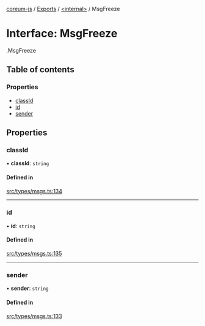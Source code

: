 [coreum-js](../README.md) / [Exports](../modules.md) / [<internal\>](../modules/internal_.md) / MsgFreeze

# Interface: MsgFreeze

[<internal>](../modules/internal_.md).MsgFreeze

## Table of contents

### Properties

- [classId](internal_.MsgFreeze-2.md#classid)
- [id](internal_.MsgFreeze-2.md#id)
- [sender](internal_.MsgFreeze-2.md#sender)

## Properties

### classId

• **classId**: `string`

#### Defined in

[src/types/msgs.ts:134](https://github.com/PyramydLabs/coreum-js/blob/37d165f/src/types/msgs.ts#L134)

___

### id

• **id**: `string`

#### Defined in

[src/types/msgs.ts:135](https://github.com/PyramydLabs/coreum-js/blob/37d165f/src/types/msgs.ts#L135)

___

### sender

• **sender**: `string`

#### Defined in

[src/types/msgs.ts:133](https://github.com/PyramydLabs/coreum-js/blob/37d165f/src/types/msgs.ts#L133)
